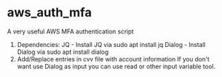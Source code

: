 # aws_auth_mfa
A very useful AWS MFA authentication script
1. Dependencies:
JQ - Install JQ via sudo apt install jq
Dialog - Install Dialog via sudo apt install dialog
2. Add/Replace entries in cvv file with account information
If you don't want use Dialog as input you can use read or other input variable tool.
